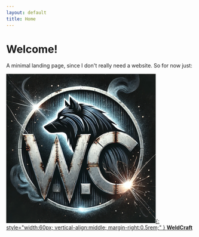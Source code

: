 ```yaml
---
layout: default
title: Home
---
```


# Welcome!

A minimal landing page, since I don't really need a website. So for now just:

[![WeldCraft Logo](/assets/WeldCraft.png){: style="width:60px; vertical-align:middle; margin-right:0.5rem;" } **WeldCraft**](/weldcraft/)
